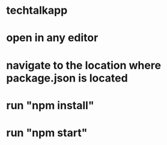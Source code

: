 # techtalkapp

# open in any editor

# navigate to the location where package.json is located

# run "npm install"

# run "npm start"

